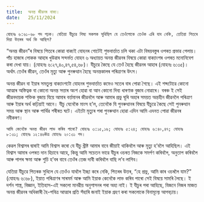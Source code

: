 ```yaml
---
title:  অনন্ত জীৱনৰ বাক্য।
date:   25/11/2024
---
```


`যোহনঃ ৬:৬১-৬৮ পদ পঢ়ক। যেতিয়া যীচুৱে শিষ্য সকলক সুধিছিল যে তেওঁলোকে তেওঁক এৰি যাব নেকি, তেতিয়া পিতৰে দিয়া উত্তৰৰ অৰ্থ কি আছিল?`

“অনন্ত জীৱন”ৰ বিষয়ে পিতৰে কোৱা বাক্যই যোহনৰ গোটেই শুভবাৰ্ত্তাত চলি থকা এটা বিষয়বস্তুৰ ওপৰত প্ৰভাৱ পেলায়। পাঁচ হাজাৰ লোকক আহাৰ খুউৱাৰ সন্দৰ্ভত যোহন ৬ অধ্যায়ত অনন্ত জীৱনৰ বিষয়ে কোৱা বাক্যাংশৰ ওপৰত মনোনিবেশ কৰা দেখা যায়। (যোহনঃ ৬:২৭,৪০,৪৭,৫৪,৬৮)। যীচুৱে কৈছে যে তেওঁ হৈছে জীৱনৰ আহাৰ (যোহনঃ ৬:৩৫)। অৰ্থাৎ তেওঁৰ জীৱন, তেওঁৰ মৃত্যু আৰু পুনৰুত্থান হৈছে অনন্তকালৰ পৰিত্ৰাণৰ উৎস।

অনন্ত জীৱন বা ইয়াৰ সমতুল্য বাক্যাংশটো যোহনৰ শুভবাৰ্ত্তাত কমেও সতেৰ বাৰ পোৱা গৈছে। এই শব্দটোৱে কোনো আত্মাৰ অস্তিত্বক বা কোনো অনন্ত সত্তাৰ অংশ হোৱা বা আন কোনো দিব্য ধাৰণাক বুজাব নোৱাৰে। বৰঞ্চ ই সেই জীৱনদায়ক শক্তিক বুজায় যিয়ে আমাৰ বৰ্ত্তমানৰ জীৱনলৈ আৰু আমাৰ প্ৰভু ঘূৰি অহাৰ সময়ত অন্তহীন জীৱনলৈ পৰিত্ৰাণ আৰু ইয়াৰ অৰ্থ কঢ়িয়াই আনে। যীচু যেনেকৈ মাংস হ’ল, তেনেকৈ যি পুনৰুত্থানৰ বিষয়ে যীচুৱে কৈছে সেই পুনৰুত্থান সময় আৰু স্থান আৰু পাৰ্থিৱ শৰীৰত ঘটে। এইটো মৃত্যুৰ পৰা পুনৰুত্থান হোৱা এদিন আমি এদনত পোৱা জীৱনৰ নবীকৰণ।

`আমি কেনেকৈ অনন্ত জীৱন লাভ কৰিব পাৰো? যোহনঃ ৩:১৫,১৬; যোহনঃ ৫:২৪; যোহনঃ ৬:৪০,৪৭; যোহনঃ ৮:৩১; যোহনঃ ১২:৪৬ঊত্ৰ যোহনঃ ২০:৩১ পদ।`

কেৱল বিশ্বাসৰ দ্বাৰাই আমি বিশ্বাস কৰো যে যীচু খ্ৰীষ্ট আমাৰ বাবে জীয়াই থাকিবলৈ আৰু মৃত্যু হ’বলৈ আহিছিল। এই বিশ্বাস আমাৰ ওপৰত দান হিচাবে আহে, কিন্তু আমি সচেতন ভাৱে যীচুৰ ওচৰত নিজকে সমৰ্পণ কৰিবলৈ, অনুতাপ কৰিবলৈ আৰু পাপৰ ক্ষমা আৰু শুচি হ’বৰ বাবে তেওঁৰ তেজ দাবী কৰিবলৈ বাছি ল’ব লাগিব।

যেতিয়া যীচুৱে পিতৰক সুধিলে যে তেওঁও যাবলৈ ইচ্ছা কৰে নেকি, পিতৰৰ উত্তৰ, “হে প্ৰভু, আমি কাৰ ওচৰলৈ যাম?” (যোহনঃ ৬:৬৮), ইয়াত পৰিত্ৰাণৰ সাৰমৰ্ম আৰু আমি ইয়াক কেনেকৈ লাভ কৰিব পাৰো সেই বিষয়ে সামৰি লৈছে। ই দৰ্শন শাস্ত্ৰ, বিজ্ঞান, ইতিহাস-এই সকলো মানৱীয় অনুশাসনৰ পৰা অহা নাই। ই যীচুৰ পৰা আহিছে, যিজনে নিজৰ মাজত অনন্ত জীৱনৰ অধিকাৰী হৈ-পবিত্ৰ আত্মাৰ প্ৰতি সঁহাৰি জনাই ইয়াক গ্ৰহণ কৰা সকলোকে বিনামূল্যে আগবঢ়ায়।
